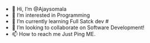 - 👋 Hi, I’m @Ajaysomala
- 👀 I’m interested in Programming
- 🌱 I’m currently learning Full Satck dev #
- 💞️ I’m looking to collaborate on Software Development!
- 📫 How to reach me Just Ping ME.

<!---
Ajaysomala/Ajaysomala is a ✨ special ✨ repository because its `README.md` (this file) appears on your GitHub profile.
You can click the Preview link to take a look at your changes.
--->
